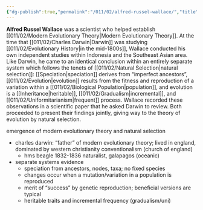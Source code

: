 ```yaml
---
{"dg-publish":true,"permalink":"/011/02/alfred-russel-wallace/","title":"Alfred Russell Wallace","tags":["BIOL422"],"noteIcon":"1","created":"2024-09-26T13:45:04.063-07:00","updated":"2024-10-03T22:27:52.491-07:00"}
---
```


**Alfred Russel Wallace** was a scientist who helped establish [[011/02/Modern Evolutionary Theory\|Modern Evolutionary Theory]]. At the time that [[011/02/Charles Darwin\|Darwin]] was studying [[011/02/Evolutionary History\|in the mid-1800s]], Wallace conducted his own independent studies within Indonesia and the Southeast Asian area. Like Darwin, he came to an identical conclusion within an entirely separate system which follows the tenets of [[011/02/Natural Selection\|natural selection]]: [[Speciation\|speciation]] derives from “imperfect ancestors”, [[011/02/Evolution\|evolution]] results from the fitness and reproduction of a variation within a [[011/02/Biological Population\|population]], and evolution is a [[Inheritance\|heritable]], [[011/02/Gradualism\|incremental]], and [[011/02/Uniformitarianism\|frequent]] process. Wallace recorded these observations in a scientific paper that he asked Darwin to review. Both proceeded to present their findings jointly, giving way to the theory of evolution by natural selection.

emergence of modern evolutionary theory and natural selection
- charles darwin: “father” of modern evolutionary theory; lived in england, dominated by western christianity conventionalism (church of england)
	- hms beagle 1832-1836 naturalist, galapagos (oceanic)
- separate systems evidence
	- speciation from ancestors, nodes, taxa; no fixed species
	- changes occur when a mutation/variation in a population is reproduced
	- merit of “success” by genetic reproduction; beneficial versions are typical
	- heritable traits and incremental frequency (gradualism/uni)
